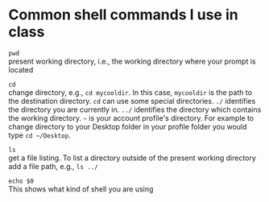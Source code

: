 # Common shell commands I use in class

`pwd`  
present working directory, i.e., the working directory where your prompt is located

`cd`  
change directory, e.g., `cd mycooldir`. In this case, `mycooldir` is the path to the destination directory. `cd` can use some special directories. `./` identifies the directory you are currently in. `../` identifies the directory which contains the working directory. `~` is your account profile's directory. For example to change directory to your Desktop folder in your profile folder you would type `cd ~/Desktop`.

`ls`  
get a file listing. To list a directory outside of the present working directory add a file path, e.g., `ls ../`

`echo $0`  
This shows what kind of shell you are using
